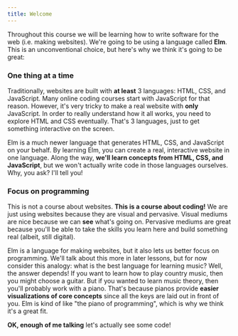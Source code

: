 ```yaml
---
title: Welcome
---
```

Throughout this course we will be learning how to write software for the web (i.e. making websites). We're going to be using a language called **Elm**. This is an unconventional choice, but here's why we think it's going to be great:

### One thing at a time

Traditionally, websites are built with **at least** 3 languages: HTML, CSS, and JavaScript. Many online coding courses start with JavaScript for that reason. However, it's very tricky to make a real website with **only** JavaScript. In order to really understand how it all works, you need to explore HTML and CSS eventually. That's 3 languages, just to get something interactive on the screen.

Elm is a much newer language that generates HTML, CSS, and JavaScript on your behalf. By learning Elm, you can create a real, interactive website in one language. Along the way, **we'll learn concepts from HTML, CSS, and JavaScript**, but we won't actually write code in those languages ourselves. Why, you ask? I'll tell you!

### Focus on programming

This is not a course about websites. **This is a course about coding!** We are just using websites because they are visual and pervasive. Visual mediums are nice because we can **see** what's going on. Pervasive mediums are great because you'll be able to take the skills you learn here and build something real (albeit, still digital).

Elm is a language for making websites, but it also lets us better focus on programming. We'll talk about this more in later lessons, but for now consider this analogy: what is the best language for learning music? Well, the answer depends! If you want to learn how to play country music, then you might choose a guitar. But if you wanted to learn music theory, then you'll probably work with a piano. That's because pianos provide **easier visualizations of core concepts** since all the keys are laid out in front of you. Elm is kind of like "the piano of programming", which is why we think it's a great fit.

**OK, enough of me talking** let's actually see some code!